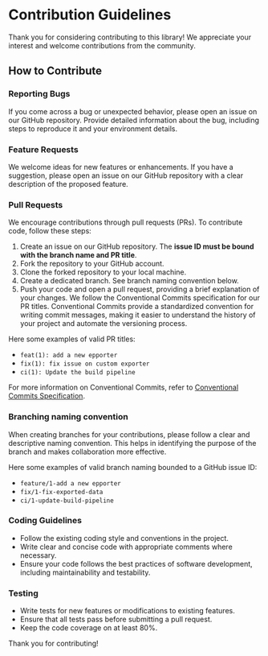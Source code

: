 # Contribution Guidelines

Thank you for considering contributing to this library! We appreciate your interest and welcome contributions from the community.

## How to Contribute

### Reporting Bugs

If you come across a bug or unexpected behavior, please open an issue on our GitHub repository. Provide detailed information about the bug, including steps to reproduce it and your environment details.

### Feature Requests

We welcome ideas for new features or enhancements. If you have a suggestion, please open an issue on our GitHub repository with a clear description of the proposed feature.

### Pull Requests

We encourage contributions through pull requests (PRs). To contribute code, follow these steps:

1. Create an issue on our GitHub repository. The **issue ID must be bound with the branch name and PR title**.
1. Fork the repository to your GitHub account.
2. Clone the forked repository to your local machine.
3. Create a dedicated branch. See branch naming convention below.
4. Push your code and open a pull request, providing a brief explanation of your changes. 
We follow the Conventional Commits specification for our PR titles. Conventional Commits provide a standardized convention for writing commit messages, making it easier to understand the history of your project and automate the versioning process.

Here some examples of valid PR titles:
- `feat(1): add a new epporter`
- `fix(1): fix issue on custom exporter`
- `ci(1): Update the build pipeline`

For more information on Conventional Commits, refer to [Conventional Commits Specification](https://www.conventionalcommits.org/en/v1.0.0/).

### Branching naming convention

When creating branches for your contributions, please follow a clear and descriptive naming convention. This helps in identifying the purpose of the branch and makes collaboration more effective.

Here some examples of valid branch naming bounded to a GitHub issue ID:

- `feature/1-add a new epporter`
- `fix/1-fix-exported-data`
- `ci/1-update-build-pipeline`

### Coding Guidelines

- Follow the existing coding style and conventions in the project.
- Write clear and concise code with appropriate comments where necessary.
- Ensure your code follows the best practices of software development, including maintainability and testability.

### Testing

- Write tests for new features or modifications to existing features.
- Ensure that all tests pass before submitting a pull request.
- Keep the code coverage on at least 80%.

Thank you for contributing!
